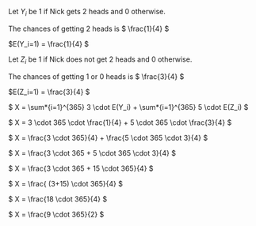 Let $Y_i$ be 1 if Nick gets 2 heads and 0 otherwise.

The chances of getting 2 heads is $ \frac{1}{4} $

$E(Y_i=1) = \frac{1}{4} $

Let $Z_i$ be 1 if Nick does not get 2 heads and 0 otherwise.

The chances of getting 1 or 0 heads is $ \frac{3}{4} $

$E(Z_i=1) = \frac{3}{4} $

$ X = \sum*{i=1}^{365} 3 \cdot E(Y_i) + \sum*{i=1}^{365} 5 \cdot E(Z_i) $

$ X = 3 \cdot 365 \cdot \frac{1}{4} + 5 \cdot 365 \cdot \frac{3}{4} $

$ X = \frac{3 \cdot 365}{4} + \frac{5 \cdot 365 \cdot 3}{4} $

$ X = \frac{3 \cdot 365 + 5 \cdot 365 \cdot 3}{4} $

$ X = \frac{3 \cdot 365 + 15 \cdot 365}{4} $

$ X = \frac{ (3+15) \cdot 365}{4} $

$ X = \frac{18 \cdot 365}{4} $

$ X = \frac{9 \cdot 365}{2} $
